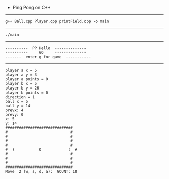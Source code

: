 * Ping Pong on C++

-----------------

```
g++ Ball.cpp Player.cpp printField.cpp -o main
```

-----------------

```
./main
```

-----------------

```
----------  PP Hello  --------------
----------     GO     --------------
-------  enter g for game  -----------

```

-----------------

```
player a x = 5
player a y = 3
player a points = 0
player b x = 5
player b y = 26
player b points = 0
direction = 1
ball x = 5
ball y = 14
prevx: 4
prevy: 0
x: 5
y: 14
##############################
#                            #
#                            #
#                            #
#                            #
#  )           O            (  #
#                            #
#                            #
#                            #
##############################
Move  2 (w, s, d, a):  GOUNT: 18





```